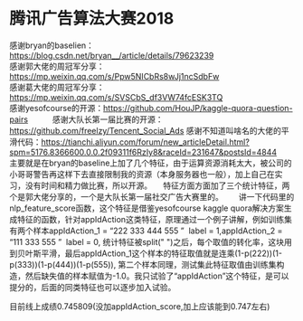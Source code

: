 # 腾讯广告算法大赛2018   
感谢bryan的baselien：https://blog.csdn.net/bryan__/article/details/79623239       
感谢郭大佬的周冠军分享：https://mp.weixin.qq.com/s/Ppw5NICbRs8wJj1ncSdbFw       
感谢葛大佬的周冠军分享：https://mp.weixin.qq.com/s/SVSCbS_df3VW74fcESK3TQ       
感谢yesofcourse的开源：https://github.com/HouJP/kaggle-quora-question-pairs          
感谢大队长第一届比赛的开源：https://github.com/freelzy/Tencent_Social_Ads
感谢不知道叫啥名的大佬的平滑代码：https://tianchi.aliyun.com/forum/new_articleDetail.html?spm=5176.8366600.0.0.2f09311f6RzIy8&raceId=231647&postsId=4844        
主要就是在bryan的baseline上加了几个特征，由于运算资源消耗太大，被公司的小哥哥警告再这样下去直接限制我的资源（本身服务器也一般），加上自己在实习，没有时间和精力做比赛，所以开源。     
特征方面方面加了三个统计特征，两个是郭大佬分享的，一个是大队长第一届社交广告大赛里的。      
讲一下代码里的nlp_feature_score函数，这个特征是借鉴yesofcourse kaggle quora解决方案生成特征的函数，针对appIdAction这类特征，原理通过一个例子讲解，例如训练集有两个样本appIdAction_1 = “222 333 444 555 ”  label = 1,appIdAction_2 = “111  333  555 ”  label = 0, 统计特征被split(" ")之后，每个取值的转化率，这块用到贝叶斯平滑，最后appIdAction_1这个样本的特征取值就是连乘(1-p(222))(1-p(333))(1-p(444))(1-p(555)), 第二个样本同理，测试集此特征取值由训练集构造，然后缺失值的样本赋值为-1.0。我只试验了“appIdAction”这个特征，是可以提分的，后面的同类特征也可以逐步加入试验。       

目前线上成绩0.745809(没加appIdAction_score,加上应该能到0.747左右)
